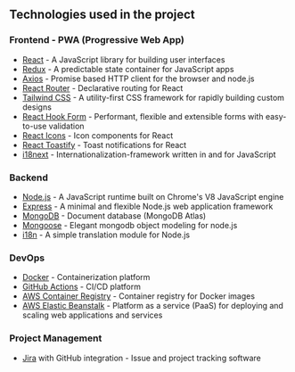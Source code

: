 ## Technologies used in the project

### Frontend - PWA (Progressive Web App)

- [React](https://reactjs.org/) - A JavaScript library for building user interfaces
- [Redux](https://redux.js.org/) - A predictable state container for JavaScript apps
- [Axios](https://axios-http.com/) - Promise based HTTP client for the browser and node.js
- [React Router](https://reactrouter.com/) - Declarative routing for React
- [Tailwind CSS](https://tailwindcss.com/) - A utility-first CSS framework for rapidly building custom designs
- [React Hook Form](https://react-hook-form.com/) - Performant, flexible and extensible forms with easy-to-use validation
- [React Icons](https://react-icons.github.io/react-icons/) - Icon components for React
- [React Toastify](https://fkhadra.github.io/react-toastify/introduction) - Toast notifications for React
- [i18next](https://www.i18next.com/) - Internationalization-framework written in and for JavaScript

### Backend

- [Node.js](https://nodejs.org/en/) - A JavaScript runtime built on Chrome's V8 JavaScript engine
- [Express](https://expressjs.com/) - A minimal and flexible Node.js web application framework
- [MongoDB](https://www.mongodb.com/) - Document database (MongoDB Atlas)
- [Mongoose](https://mongoosejs.com/) - Elegant mongodb object modeling for node.js
- [i18n](https://www.npmjs.com/package/i18n) - A simple translation module for Node.js

### DevOps

- [Docker](https://www.docker.com/) - Containerization platform
- [GitHub Actions](https://github.com) - CI/CD platform
- [AWS Container Registry](https://aws.amazon.com/ecr/) - Container registry for Docker images
- [AWS Elastic Beanstalk](https://aws.amazon.com/elasticbeanstalk/) - Platform as a service (PaaS) for deploying and scaling web applications and services

### Project Management

- [Jira](https://www.atlassian.com/software/jira) with GitHub integration - Issue and project tracking software
